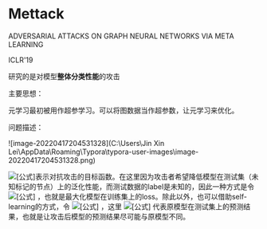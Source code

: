 # Mettack

ADVERSARIAL ATTACKS ON GRAPH NEURAL NETWORKS VIA META LEARNING

ICLR'19

研究的是对模型**整体分类性能**的攻击

[知乎笔记]: https://zhuanlan.zhihu.com/p/88934914

主要思想：

​	元学习最初被用作超参学习。可以将图数据当作超参数，让元学习来优化。



问题描述：

![image-20220417204531328](C:\Users\Jin Xin Lei\AppData\Roaming\Typora\typora-user-images\image-20220417204531328.png)

![[公式]](https://www.zhihu.com/equation?tex=%5Cmathcal%7BL%7D_%7Batk%7D)表示对抗攻击的目标函数。在这里因为攻击者希望降低模型在测试集（未知标记的节点）上的泛化性能，而测试数据的label是未知的，因此一种方式是令 ![[公式]](https://www.zhihu.com/equation?tex=%5Cmathcal%7BL%7D_%7Batk%7D%3D-%5Cmathcal%7BL%7D_%7Btrain%7D) ，也就是最大化模型在训练集上的loss。除此以外，也可以借助self-learning的方式，令 ![[公式]](https://www.zhihu.com/equation?tex=%5Cmathcal%7BL%7D_%7Batk%7D%3D-%5Cmathcal%7BL%7D_%7Bself%7D%3D-%5Cmathcal%7BL%7D%28%5Cmathcal%7BV%7D_U%2C%5Chat%7BC%7D_U%29) ，这里 ![[公式]](https://www.zhihu.com/equation?tex=%5Chat%7BC%7D_U) 代表原模型在测试集上的预测结果，也就是让攻击后模型的预测结果尽可能与原模型不同。

